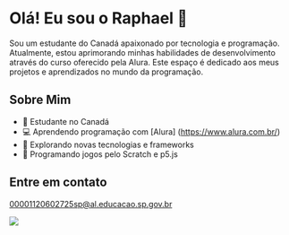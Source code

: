 # Olá! Eu sou o Raphael 👋

Sou um estudante do Canadá apaixonado por tecnologia e programação. Atualmente, estou aprimorando minhas habilidades de desenvolvimento através do curso oferecido pela Alura. Este espaço é dedicado aos meus projetos e aprendizados no mundo da programação.

## Sobre Mim

- 📖 Estudante no Canadá
- 💻 Aprendendo programação com [Alura] (https://www.alura.com.br/)
- 🌱 Explorando novas tecnologias e frameworks
- 🚀 Programando jogos pelo Scratch e p5.js

## Entre em contato

00001120602725sp@al.educacao.sp.gov.br

![](https://tenor.com/pt-BR/view/look-at-aurum-dog-aurum-so-cute-gif-4637197256753416402)
